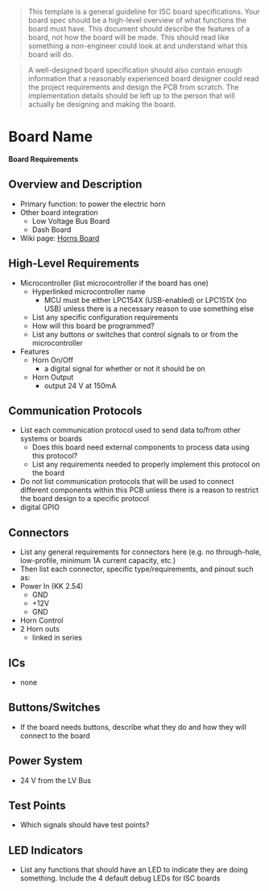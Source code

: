 > This template is a general guideline for ISC board specifications. Your board spec should be a high-level overview of what functions the board must have. This document should describe the features of a board, not how the board will be made. This should read like something a non-engineer could look at and understand what this board will do.

> A well-designed board specification should also contain enough information that a reasonably experienced board designer could read the project requirements and design the PCB from scratch. The implementation details should be left up to the person that will actually be designing and making the board.


# Board Name
**Board Requirements**


## Overview and Description
- Primary function: to power the electric horn
- Other board integration
	- Low Voltage Bus Board
	- Dash Board
- Wiki page: [Horns Board](https://wiki.illinisolarcar.com/w/index.php/Public:Electrical_Onboarding_Fall_2025#.28Challenge.29_Project_2:_Horns_Board)

## High-Level Requirements
- Microcontroller (list microcontroller if the board has one)
	- Hyperlinked microcontroller name
		- MCU must be either LPC154X (USB-enabled) or LPC151X (no USB) unless there is a necessary reason to use something else
	- List any specific configuration requirements 
	- How will this board be programmed?
	- List any buttons or switches that control signals to or from the microcontroller
- Features
	- Horn On/Off
		- a digital signal for whether or not it should be on
	- Horn Output
		- output 24 V at 150mA 

## Communication Protocols
- List each communication protocol used to send data to/from other systems or boards
	- Does this board need external components to process data using this protocol?
	- List any requirements needed to properly implement this protocol on the board
- Do not list communication protocols that will be used to connect different components within this PCB unless there is a reason to restrict the board design to a specific protocol
- digital GPIO

## Connectors
 - List any general requirements for connectors here (e.g. no through-hole, low-profile, minimum 1A current capacity, etc.)
 - Then list each connector, specific type/requirements, and pinout such as:
 - Power In (KK 2.54)
	- GND
	- +12V
	- GND
- Horn Control
- 2 Horn outs
	- linked in series

## ICs
- none

## Buttons/Switches
- If the board needs buttons, describe what they do and how they will connect to the board

## Power System
- 24 V from the LV Bus

## Test Points
- Which signals should have test points?

## LED Indicators
- List any functions that should have an LED to indicate they are doing something. Include the 4 default debug LEDs for ISC boards
